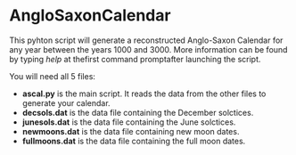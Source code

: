 # AngloSaxonCalendar
This pyhton script will generate a reconstructed Anglo-Saxon Calendar for any year between the years 1000 and 3000. More information can be found by typing *help* at thefirst command promptafter launching the script.

You will need all 5 files:
- **ascal.py** is the main script. It reads the data from the other files to generate your calendar.
- **decsols.dat** is the data file containing the December solctices.
- **junesols.dat** is the data file containing the June solctices.
- **newmoons.dat** is the data file containing new moon dates.
- **fullmoons.dat** is the data file containing the full moon dates.
